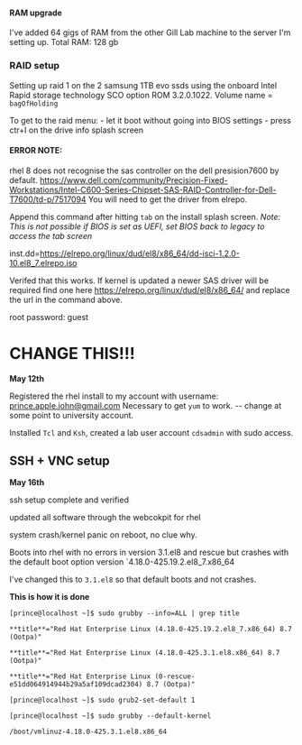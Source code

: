 
#### RAM upgrade

I've added 64 gigs of RAM from the other Gill Lab machine to the server I'm setting up.
Total RAM: 128 gb

### RAID setup

Setting up raid 1 on the 2 samsung 1TB evo ssds using the onboard Intel Rapid storage technology SCO option ROM 3.2.0.1022. Volume name  = `bagOfHolding`

To get to the raid menu:
	- let it boot without going into BIOS settings
	- press ctr+I on the drive info splash screen

#### ERROR NOTE:

rhel 8 does not recognise the sas controller on the dell presision7600 by default. 
https://www.dell.com/community/Precision-Fixed-Workstations/Intel-C600-Series-Chipset-SAS-RAID-Controller-for-Dell-T7600/td-p/7517094
You will need to get the driver from elrepo. 

Append this command after hitting `tab`  on the install splash screen. *Note: This is not possible if BIOS is set as UEFI, set BIOS back to legacy to access the tab screen*

inst.dd=https://elrepo.org/linux/dud/el8/x86_64/dd-isci-1.2.0-10.el8_7.elrepo.iso

Verifed that this works. If kernel is updated a newer SAS driver will be required find one here https://elrepo.org/linux/dud/el8/x86_64/ and replace the url in the command above. 

root password: guest
# CHANGE THIS!!!


**May 12th**

Registered the rhel install to my account with username: prince.apple.john@gmail.com
Necessary to get `yum` to work. -- change at some point to university account.

Installed `Tcl` and `Ksh`, created a lab user account `cdsadmin` with sudo access.  


## SSH + VNC setup

**May 16th**

ssh setup complete and verified

updated all software through the webcokpit for rhel

system crash/kernel panic on reboot, no clue why. 

Boots into rhel with no errors in version 3.1.el8  and rescue but crashes with the default boot option version `4.18.0-425.19.2.el8_7.x86_64

 I've changed this to `3.1.el8` so that default boots and not crashes. 

**This is how it is done**
```
[prince@localhost ~]$ sudo grubby --info=ALL | grep title

**title**="Red Hat Enterprise Linux (4.18.0-425.19.2.el8_7.x86_64) 8.7 (Ootpa)"

**title**="Red Hat Enterprise Linux (4.18.0-425.3.1.el8.x86_64) 8.7 (Ootpa)"

**title**="Red Hat Enterprise Linux (0-rescue-e51dd064914944b29a5af109dcad2304) 8.7 (Ootpa)"

[prince@localhost ~]$ sudo grub2-set-default 1

[prince@localhost ~]$ sudo grubby --default-kernel

/boot/vmlinuz-4.18.0-425.3.1.el8.x86_64
```

